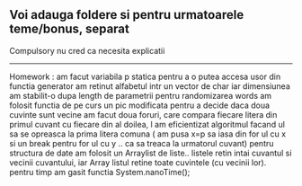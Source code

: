#
Voi adauga foldere si pentru urmatoarele teme/bonus, separat
--------------------------

Compulsory nu cred ca necesita explicatii

--------------------------

Homework :  am facut variabila p statica pentru a o putea accesa usor din functia generator
            am retinut alfabetul intr un vector de char iar dimensiunea am stabilit-o dupa length de parametrii 
            pentru randomizarea words am folosit functia de pe curs un pic modificata
            pentru a decide daca doua cuvinte sunt vecine am facut doua foruri, care compara fiecare litera din primul cuvant cu fiecare din al doilea, l am eficientizat algoritmul facand ul sa se opreasca la prima litera comuna  ( am pusa x=p sa iasa din for ul cu x  si un break pentru for ul cu y .. ca sa treaca la urmatorul cuvant)
            pentru structura de date am folosit un Arraylist de liste.. listele retin intai cuvantul si vecinii cuvantului, iar Array listul retine toate cuvintele (cu vecinii lor).
            pentru timp am gasit functia System.nanoTime();
